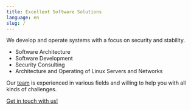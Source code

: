 ```yaml
---
title: Excellent Software Solutions
language: en
slug: /
---
```


We develop and operate systems with a focus on security and stability.

* Software Architecture
* Software Development
* Security Consulting
* Architecture and Operating of Linux Servers and Networks 

Our [team](/team/) is experienced in various fields and willing to help you with all kinds of challenges.

[Get in touch with us!](mailto:contact@port-zero.com)
